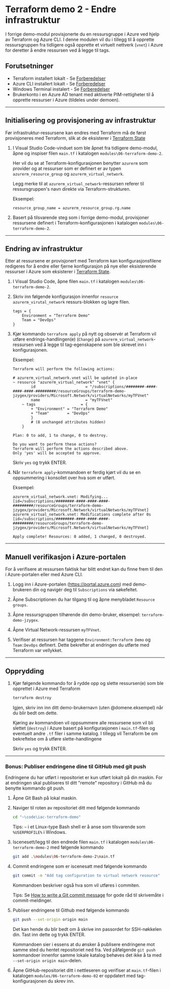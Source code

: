 # Terraform demo 2 - Endre infrastruktur
I forrige demo-modul provisjonerte du en ressursgruppe i Azure ved hjelp av Terraform og Azure CLI. I denne modulen vil du i tillegg til å opprette ressursgruppen fra tidligere også opprette et virtuelt nettverk (`vnet`) i Azure for deretter å endre ressursen ved å legge til tags.


## Forutsetninger
- Terraform installert lokalt - Se [Forberedelser](./00-forberedelser.md)
- Azure CLI installert lokalt - Se [Forberedelser](./00-forberedelser.md)
- Windows Terminal instalert - Se [Forberedelser](./00-forberedelser.md)
- Brukerkonto i en Azure AD tenant med aktiverte PIM-rettigheter til å opprette ressurser i Azure (tildeles under demoen).

---

## Initialisering og provisjonering av infrastruktur
Før infrastruktur-ressursene kan endres med Terraform må de først provisjoneres med Terraform, slik at de eksisterer i [Terraform State](https://www.terraform.io/language/state)

1. I Visual Studio Code-vinduet som ble åpnet fra tidligere demo-modul, åpne og inspiser filen `main.tf` i katalogen `modules\06-terraform-demo-2`.
    
    Her vil du se at Terraform-konfigurasjonen benytter `azurerm` som provider og at ressurser som er definert er av typen `azurerm_resource_group` og `azurerm_virtual_network`. 
    
    Legg merke til at `azurerm_virtual_network`-ressursen referer til ressursgruppen's navn direkte via Terraform-strukturen.
    
    Eksempel:
    ```console
    resource_group_name = azurerm_resource_group.rg.name
    ```

2. Basert på tilsvarende steg som i forrige demo-modul, provisjoner ressursene definert i Terraform-konfigurasjonen i katalogen `modules\06-terraform-demo-2`.

---

## Endring av infrastruktur
Etter at ressursene er provisjonert med Terraform kan konfigurasjonsfilene redigeres for å endre eller fjerne konfigurasjon på nye eller eksisterende ressurser i Azure som eksisterer i [Terraform State](https://www.terraform.io/language/state).

1. I Visual Studio Code, åpne filen `main.tf` i katalogen `modules\06-terraform-demo-2`.

2. Skriv inn følgende konfigurasjon innenfor `resource azurerm_virutal_network` ressurs-blokken og lagre filen.

    ```console
    tags = {
        Environment = "Terraform Demo"
        Team = "DevOps"
    }
    ```

3. Kjør kommando `terraform apply` på nytt og observér at Terraform vil utføre endrings-handlingen(e) (`Change`) på `azurerm_virtual_network`-ressursen ved å legge til tag-egenskapene som ble skrevet inn i konfigurasjonen.

    Eksempel:
    ```console
    Terraform will perform the following actions:

    # azurerm_virtual_network.vnet will be updated in-place
    ~ resource "azurerm_virtual_network" "vnet" {
            id                      = "/subscriptions/########-####-####-####-#########/resourceGroups/terraform-demo-jzygex/providers/Microsoft.Network/virtualNetworks/myTFVnet"
            name                    = "myTFVnet"
        ~ tags                    = {
            + "Environment" = "Terraform Demo"
            + "Team"        = "DevOps"
            }
            # (8 unchanged attributes hidden)
        }

    Plan: 0 to add, 1 to change, 0 to destroy.

    Do you want to perform these actions?
    Terraform will perform the actions described above.
    Only 'yes' will be accepted to approve.
    ``` 
    Skriv `yes` og trykk ENTER. 

4. Når `terraform apply`-kommandoen er ferdig kjørt vil du se en oppsummering i konsollet over hva som er utført.

    Eksempel:
    ```console
    azurerm_virtual_network.vnet: Modifying... [id=/subscriptions/########-####-####-####-#########/resourceGroups/terraform-demo-jzygex/providers/Microsoft.Network/virtualNetworks/myTFVnet]
    azurerm_virtual_network.vnet: Modifications complete after 0s [id=/subscriptions/########-####-####-####-#########/resourceGroups/terraform-demo-jzygex/providers/Microsoft.Network/virtualNetworks/myTFVnet]

    Apply complete! Resources: 0 added, 1 changed, 0 destroyed.
    ```

---

## Manuell verifikasjon i Azure-portalen
For å verifisere at ressursen faktisk har blitt endret kan du finne frem til den i Azure-portalen eller med Azure CLI.

1. Logg inn i Azure-portalen (https://portal.azure.com) med demo-brukeren din og navigér deg til `Subscriptions` via søkefeltet.

2. Åpne Subscriptionen du har tilgang til og åpne menybladet `Resource groups`.

3. Åpne ressursgruppen tilhørende din demo-bruker, eksempel: `terraform-demo-jzygex`.

4. Åpne Virtual Network-ressursen `myTFVnet`.

5. Verifiser at ressursen har taggene `Environment:Terraform Demo` og `Team:DevOps` definert. Dette bekrefter at endringen du utførte med Terraform var vellykket.


---

## Opprydding
1. Kjør følgende kommando for å rydde opp og slette ressursen(e) som ble opprettet i Azure med Terraform

    ```sh
    terraform destroy
    ```

    Igjen, skriv inn inn ditt demo-brukernavn (uten @domene.eksempel) når du blir bedt om dette.

    Kjøring av kommandoen vil oppsummere alle ressursene som vil bli slettet (`destroy`) i Azure basert på konfigurasjonen i `main.tf`-filen og eventuelt andre `.tf` filer i samme katalog. I tillegg vil Terraform be om bekreftelse om å utføre slette-handlingene

    Skriv `yes` og trykk ENTER.

---

### Bonus: Publiser endringene dine til GitHub med git push
Endringene du har utført i repositoriet er kun utført lokalt på din maskin. For at endringen skal publiseres til ditt "remote" repository i GitHub må du benytte kommando git push.

1. Åpne Git Bash på lokal maskin.

2. Naviger til roten av repositoriet ditt med følgende kommando

    ```sh
    cd "~\code\iac-terraform-demo"
    ```

    Tips: `~` i et Linux-type Bash shell er å anse som tilsvarende som `%USERPROFILE%` i Windows.

3. Iscenesett/legg til den endrede filen `main.tf` i katalogen `modules\06-terraform-demo-2` med følgende kommando

    ```sh
    git add .\modules\06-terraform-demo-2\main.tf
    ```

4. Commit endringene som er iscenesatt med følgende kommando

    ```sh
    git commit -m "Add tag configuration to virtual network resource"
    ```

    Kommandoen beskriver også hva som vil utføres i commiten.

    Tips: Se [How to write a Git commit message](https://chris.beams.io/posts/git-commit/) for gode råd til skrivemåte i commit-meldinger.

5. Publiser endringene til Github med følgende kommando

    ```sh
    git push --set-origin origin main
    ```
    Det kan hende du blir bedt om å skrive inn passordet for SSH-nøkkelen din. Tast inn dette og trykk ENTER.

    Kommandoen sier i essens at du ønsker å publisere endringene mot samme sted du hentet repositoriet ned fra. Ved påfølgende `git push` kommandoer innenfor samme lokale katalog behøves det ikke å ta med `--set-origin origin main`-delen.

6. Åpne GitHub-repositoriet ditt i nettleseren og verifiser at `main.tf`-filen i katalogen `modules/06-terraform-demo-02` er oppdatert med tag-konfigurasjonen du skrev inn.